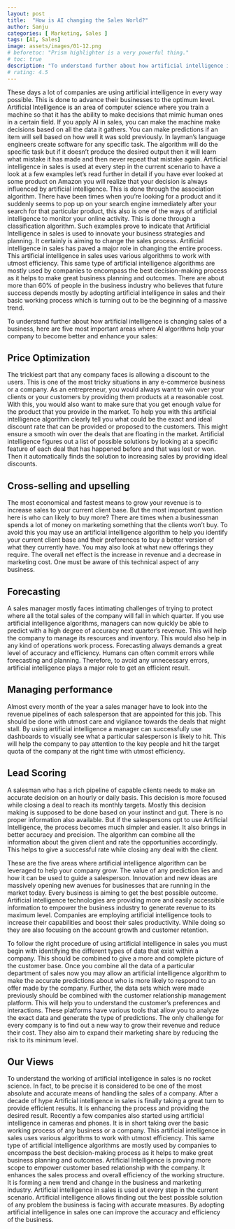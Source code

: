```yaml
---
layout: post
title:  "How is AI changing the Sales World?"
author: Sanju
categories: [ Marketing, Sales ]
tags: [AI, Sales]
image: assets/images/01-12.png
# beforetoc: "Prism highlighter is a very powerful thing."
# toc: true
description: "To understand further about how artificial intelligence is changing sales of a business, here are five most important areas where AI algorithms help your company to become better and enhance your sales"
# rating: 4.5
---
```

These days a lot of companies are using artificial intelligence in every way possible. This is done to advance their businesses to the optimum level. Artificial Intelligence is an area of computer science where you train a machine so that it has the ability to make decisions that mimic human ones in a certain field. If you apply AI in sales, you can make the machine make decisions based on all the data it gathers. You can make predictions if an item will sell based on how well it was sold previously. In layman’s language engineers create software for any specific task. The algorithm will do the specific task but if it doesn’t produce the desired output then it will learn what mistake it has made and then never repeat that mistake again. Artificial intelligence in sales is used at every step in the current scenario to have a look at a few examples let’s read further in detail if you have ever looked at some product on Amazon you will realize that your decision is always influenced by artificial intelligence. This is done through the association algorithm. There have been times when you’re looking for a product and it suddenly seems to pop up on your search engine immediately after your search for that particular product, this also is one of the ways of artificial intelligence to monitor your online activity. This is done through a classification algorithm. Such examples prove to indicate that Artificial Intelligence in sales is used to innovate your business strategies and planning. It certainly is aiming to change the sales process. Artificial intelligence in sales has paved a major role in changing the entire process.  This artificial intelligence in sales uses various algorithms to work with utmost efficiency. This same type of artificial intelligence algorithms are mostly used by companies to encompass the best decision-making process as it helps to make great business planning and outcomes. There are about more than 60% of people in the business industry who believes that future success depends mostly by adopting artificial intelligence in sales and their basic working process which is turning out to be the beginning of a massive trend. 

To understand further about how artificial intelligence is changing sales of a business, here are five most important areas where AI algorithms help your company to become better and enhance your sales:

## Price Optimization
The trickiest part that any company faces is allowing a discount to the users. This is one of the most tricky situations in any e-commerce business or a company. As an entrepreneur, you would always want to win over your clients or your customers by providing them products at a reasonable cost. With this, you would also want to make sure that you get enough value for the product that you provide in the market. To help you with this artificial intelligence algorithm clearly tell you what could be the exact and ideal discount rate that can be provided or proposed to the customers. This might ensure a smooth win over the deals that are floating in the market. Artificial intelligence figures out a list of possible solutions by looking at a specific feature of each deal that has happened before and that was lost or won. Then it automatically finds the solution to increasing sales by providing ideal discounts.

## Cross-selling and upselling
The most economical and fastest means to grow your revenue is to increase sales to your current client base. But the most important question here is who can likely to buy more? There are times when a businessman spends a lot of money on marketing something that the clients won’t buy. To avoid this you may use an artificial intelligence algorithm to help you identify your current client base and their preferences to buy a better version of what they currently have. You may also look at what new offerings they require. The overall net effect is the increase in revenue and a decrease in marketing cost. One must be aware of this technical aspect of any business. 

## Forecasting
A sales manager mostly faces intimating challenges of trying to protect where all the total sales of the company will fall in which quarter. If you use artificial intelligence algorithms, managers can now quickly be able to predict with a high degree of accuracy next quarter’s revenue. This will help the company to manage its resources and inventory. This would also help in any kind of operations work process. Forecasting always demands a great level of accuracy and efficiency. Humans can often commit errors while forecasting and planning. Therefore, to avoid any unnecessary errors, artificial intelligence plays a major role to get an efficient result.

## Managing performance
Almost every month of the year a sales manager have to look into the revenue pipelines of each salesperson that are appointed for this job. This should be done with utmost care and vigilance towards the deals that might stall. By using artificial intelligence a manager can successfully use dashboards to visually see what a particular salesperson is likely to hit. This will help the company to pay attention to the key people and hit the target quota of the company at the right time with utmost efficiency. 

## Lead Scoring
A salesman who has a rich pipeline of capable clients needs to make an accurate decision on an hourly or daily basis. This decision is more focused while closing a deal to reach its monthly targets. Mostly this decision making is supposed to be done based on your instinct and gut. There is no proper information also available. But if the salespersons opt to use Artificial Intelligence, the process becomes much simpler and easier. It also brings in better accuracy and precision. The algorithm can combine all the information about the given client and rate the opportunities accordingly.  This helps to give a successful rate while closing any deal with the client. 

These are the five areas where artificial intelligence algorithm can be leveraged to help your company grow. The value of any prediction lies and how it can be used to guide a salesperson. Innovation and new ideas are massively opening new avenues for businesses that are running in the market today. Every business is aiming to get the best possible outcome. Artificial intelligence technologies are providing more and easily accessible information to empower the business industry to generate revenue to its maximum level. Companies are employing artificial intelligence tools to increase their capabilities and boost their sales productivity. While doing so they are also focusing on the account growth and customer retention.

To follow the right procedure of using artificial intelligence in sales you must begin with identifying the different types of data that exist within a company. This should be combined to give a more and complete picture of the customer base. Once you combine all the data of a particular department of sales now you may allow an artificial intelligence algorithm to make the accurate predictions about who is more likely to respond to an offer made by the company. Further, the data sets which were made previously should be combined with the customer relationship management platform. This will help you to understand the customer’s preferences and interactions. These platforms have various tools that allow you to analyze the exact data and generate the type of predictions. The only challenge for every company is to find out a new way to grow their revenue and reduce their cost. They also aim to expand their marketing share by reducing the risk to its minimum level. 

## Our Views
To understand the working of artificial intelligence in sales is no rocket science. In fact, to be precise it is considered to be one of the most absolute and accurate means of handling the sales of a company.  After a decade of hype Artificial intelligence in sales is finally taking a great turn to provide efficient results. It is enhancing the process and providing the desired result. Recently a few companies also started using artificial intelligence in cameras and phones. It is in short taking over the basic working process of any business or a company. This artificial intelligence in sales uses various algorithms to work with utmost efficiency. This same type of artificial intelligence algorithms are mostly used by companies to encompass the best decision-making process as it helps to make great business planning and outcomes. Artificial Intelligence is proving more scope to empower customer based relationship with the company. It enhances the sales process and overall efficiency of the working structure. It is forming a new trend and change in the business and marketing industry. Artificial intelligence in sales is used at every step in the current scenario. Artificial intelligence allows finding out the best possible solution of any problem the business is facing with accurate measures. By adopting artificial intelligence in sales one can improve the accuracy and efficiency of the business. 